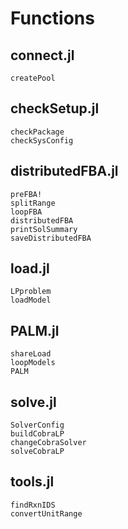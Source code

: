 # Functions

## connect.jl

```@docs
createPool
```

## checkSetup.jl

```@docs
checkPackage
checkSysConfig
```

## distributedFBA.jl
```@docs
preFBA!
splitRange
loopFBA
distributedFBA
printSolSummary
saveDistributedFBA
```

## load.jl
```@docs
LPproblem
loadModel
```

## PALM.jl
```@docs
shareLoad
loopModels
PALM
```

## solve.jl
```@docs
SolverConfig
buildCobraLP
changeCobraSolver
solveCobraLP
```

## tools.jl
```@docs
findRxnIDS
convertUnitRange
```
